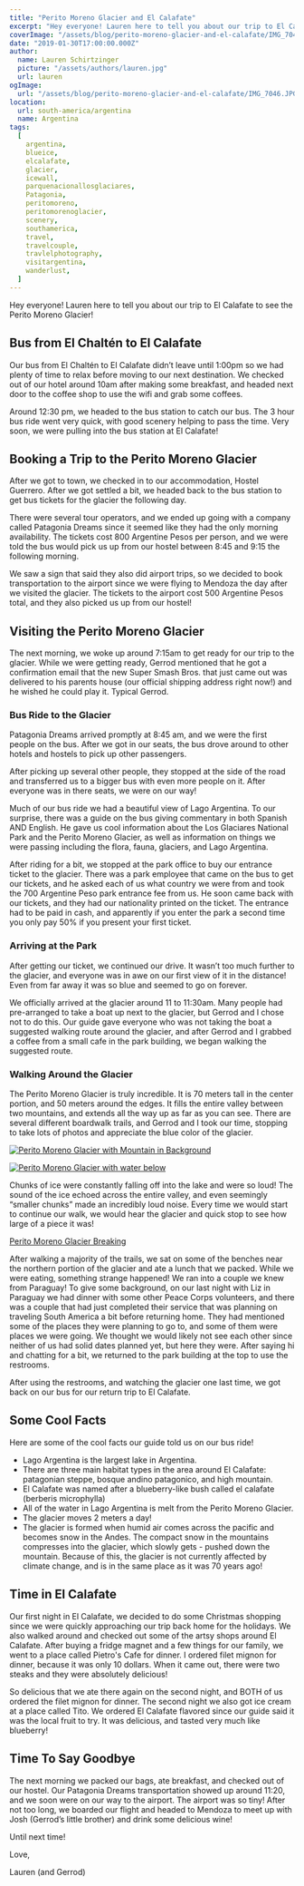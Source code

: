 ```yaml
---
title: "Perito Moreno Glacier and El Calafate"
excerpt: "Hey everyone! Lauren here to tell you about our trip to El Calafate to see the Perito Moreno Glacier..."
coverImage: "/assets/blog/perito-moreno-glacier-and-el-calafate/IMG_7046.JPG"
date: "2019-01-30T17:00:00.000Z"
author:
  name: Lauren Schirtzinger
  picture: "/assets/authors/lauren.jpg"
  url: lauren
ogImage:
  url: "/assets/blog/perito-moreno-glacier-and-el-calafate/IMG_7046.JPG"
location:
  url: south-america/argentina
  name: Argentina
tags:
  [
    argentina,
    blueice,
    elcalafate,
    glacier,
    icewall,
    parquenacionallosglaciares,
    Patagonia,
    peritomoreno,
    peritomorenoglacier,
    scenery,
    southamerica,
    travel,
    travelcouple,
    travlelphotography,
    visitargentina,
    wanderlust,
  ]
---
```


Hey everyone! Lauren here to tell you about our trip to El Calafate to see the Perito Moreno Glacier!

## Bus from El Chaltén to El Calafate

Our bus from El Chaltén to El Calafate didn’t leave until 1:00pm so we had plenty of time to relax before moving to our next destination. We checked out of our hotel around 10am after making some breakfast, and headed next door to the coffee shop to use the wifi and grab some coffees.

Around 12:30 pm, we headed to the bus station to catch our bus. The 3 hour bus ride went very quick, with good scenery helping to pass the time. Very soon, we were pulling into the bus station at El Calafate!

## Booking a Trip to the Perito Moreno Glacier

After we got to town, we checked in to our accommodation, Hostel Guerrero. After we got settled a bit, we headed back to the bus station to get bus tickets for the glacier the following day.

There were several tour operators, and we ended up going with a company called Patagonia Dreams since it seemed like they had the only morning availability. The tickets cost 800 Argentine Pesos per person, and we were told the bus would pick us up from our hostel between 8:45 and 9:15 the following morning.

We saw a sign that said they also did airport trips, so we decided to book transportation to the airport since we were flying to Mendoza the day after we visited the glacier. The tickets to the airport cost 500 Argentine Pesos total, and they also picked us up from our hostel!

## Visiting the Perito Moreno Glacier

The next morning, we woke up around 7:15am to get ready for our trip to the glacier. While we were getting ready, Gerrod mentioned that he got a confirmation email that the new Super Smash Bros. that just came out was delivered to his parents house (our official shipping address right now!) and he wished he could play it. Typical Gerrod.

### Bus Ride to the Glacier

Patagonia Dreams arrived promptly at 8:45 am, and we were the first people on the bus. After we got in our seats, the bus drove around to other hotels and hostels to pick up other passengers.

After picking up several other people, they stopped at the side of the road and transferred us to a bigger bus with even more people on it. After everyone was in there seats, we were on our way!

Much of our bus ride we had a beautiful view of Lago Argentina. To our surprise, there was a guide on the bus giving commentary in both Spanish AND English. He gave us cool information about the Los Glaciares National Park and the Perito Moreno Glacier, as well as information on things we were passing including the flora, fauna, glaciers, and Lago Argentina.

After riding for a bit, we stopped at the park office to buy our entrance ticket to the glacier. There was a park employee that came on the bus to get our tickets, and he asked each of us what country we were from and took the 700 Argentine Peso park entrance fee from us. He soon came back with our tickets, and they had our nationality printed on the ticket. The entrance had to be paid in cash, and apparently if you enter the park a second time you only pay 50% if you present your first ticket.

### Arriving at the Park

After getting our ticket, we continued our drive. It wasn’t too much further to the glacier, and everyone was in awe on our first view of it in the distance! Even from far away it was so blue and seemed to go on forever.

We officially arrived at the glacier around 11 to 11:30am. Many people had pre-arranged to take a boat up next to the glacier, but Gerrod and I chose not to do this. Our guide gave everyone who was not taking the boat a suggested walking route around the glacier, and after Gerrod and I grabbed a coffee from a small cafe in the park building, we began walking the suggested route.

### Walking Around the Glacier

The Perito Moreno Glacier is truly incredible. It is 70 meters tall in the center portion, and 50 meters around the edges. It fills the entire valley between two mountains, and extends all the way up as far as you can see. There are several different boardwalk trails, and Gerrod and I took our time, stopping to take lots of photos and appreciate the blue color of the glacier.

[![Perito Moreno Glacier with Mountain in Background](/assets/blog/perito-moreno-glacier-and-el-calafate/IMG_7046.JPG "Perito Moreno Glacier with Mountain in Background")](/assets/blog/perito-moreno-glacier-and-el-calafate/IMG_7046.JPG)

[![Perito Moreno Glacier with water below](/assets/blog/perito-moreno-glacier-and-el-calafate/IMG_7091.JPG "Perito Moreno Glacier with water below")](/assets/blog/perito-moreno-glacier-and-el-calafate/IMG_7091.JPG)

Chunks of ice were constantly falling off into the lake and were so loud! The sound of the ice echoed across the entire valley, and even seemingly “smaller chunks” made an incredibly loud noise. Every time we would start to continue our walk, we would hear the glacier and quick stop to see how large of a piece it was!

[Perito Moreno Glacier Breaking](https://www.youtube.com/embed/QATmUFIjNRY)

After walking a majority of the trails, we sat on some of the benches near the northern portion of the glacier and ate a lunch that we packed. While we were eating, something strange happened! We ran into a couple we knew from Paraguay! To give some background, on our last night with Liz in Paraguay we had dinner with some other Peace Corps volunteers, and there was a couple that had just completed their service that was planning on traveling South America a bit before returning home. They had mentioned some of the places they were planning to go to, and some of them were places we were going. We thought we would likely not see each other since neither of us had solid dates planned yet, but here they were. After saying hi and chatting for a bit, we returned to the park building at the top to use the restrooms.

After using the restrooms, and watching the glacier one last time, we got back on our bus for our return trip to El Calafate.

## Some Cool Facts

Here are some of the cool facts our guide told us on our bus ride!

- Lago Argentina is the largest lake in Argentina.
- There are three main habitat types in the area around El Calafate: patagonian steppe, bosque andino patagonico, and high mountain.
- El Calafate was named after a blueberry-like bush called el calafate (berberis microphylla)
- All of the water in Lago Argentina is melt from the Perito Moreno Glacier.
- The glacier moves 2 meters a day!
- The glacier is formed when humid air comes across the pacific and becomes snow in the Andes. The compact snow in the mountains compresses into the glacier, which slowly gets - pushed down the mountain. Because of this, the glacier is not currently affected by climate change, and is in the same place as it was 70 years ago!

## Time in El Calafate

Our first night in El Calafate, we decided to do some Christmas shopping since we were quickly approaching our trip back home for the holidays. We also walked around and checked out some of the artsy shops around El Calafate. After buying a fridge magnet and a few things for our family, we went to a place called Pietro's Cafe for dinner. I ordered filet mignon for dinner, because it was only 10 dollars. When it came out, there were two steaks and they were absolutely delicious!

So delicious that we ate there again on the second night, and BOTH of us ordered the filet mignon for dinner. The second night we also got ice cream at a place called Tito. We ordered El Calafate flavored since our guide said it was the local fruit to try. It was delicious, and tasted very much like blueberry!

## Time To Say Goodbye

The next morning we packed our bags, ate breakfast, and checked out of our hostel. Our Patagonia Dreams transportation showed up around 11:20, and we soon were on our way to the airport. The airport was so tiny! After not too long, we boarded our flight and headed to Mendoza to meet up with Josh (Gerrod’s little brother) and drink some delicious wine!

Until next time!

Love,

Lauren (and Gerrod)
